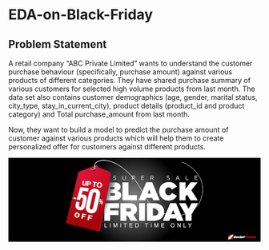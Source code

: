 # EDA-on-Black-Friday
## Problem Statement
A retail company “ABC Private Limited” wants to understand the customer purchase behaviour (specifically, purchase amount) against various products of different categories. They have shared purchase summary of various customers for selected high volume products from last month. The data set also contains customer demographics (age, gender, marital status, city_type, stay_in_current_city), product details (product_id and product category) and Total purchase_amount from last month.

Now, they want to build a model to predict the purchase amount of customer against various products which will help them to create personalized offer for customers against different products.

![](Blackfriday.png)
